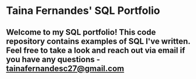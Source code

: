 # Taina Fernandes' SQL Portfolio

## Welcome to my SQL portfolio! This code repository contains examples of SQL I've written. Feel free to take a look and reach out via email if you have any questions - tainafernandesc27@gmail.com
